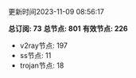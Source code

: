 更新时间2023-11-09 08:56:17

**总订阅: 73**
**总节点: 801**
**有效节点: 226**
- v2ray节点: 197
- ss节点: 11
- trojan节点: 18
